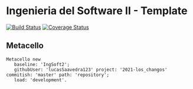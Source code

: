 # Ingenieria del Software II - Template

[![Build Status](https://travis-ci.org/uca-is2/2021-los_changos.svg?branch=master)](https://travis-ci.org/uca-is2/2021-los_changos)
[![Coverage Status](https://coveralls.io/repos/github/uca-is2/2021-los_changos/badge.svg?branch=master)](https://coveralls.io/github/uca-is2/2021-los_changos?branch=master)

## Metacello

```smalltalk
Metacello new
   baseline: 'IngSoft2';
   githubUser: 'lucasSaavedra123' project: '2021-los_changos' commitish: 'master' path: 'repository';
   load: 'development'.
```
